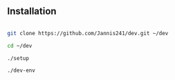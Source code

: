 ## Installation
```bash

git clone https://github.com/Jannis241/dev.git ~/dev

cd ~/dev

./setup

./dev-env
